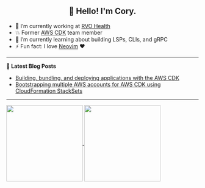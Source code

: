 <h2 align="center">👋 Hello! I'm Cory.</h2>

- 🔭 I’m currently working at [RVO Health](https://rvohealth.com/)
- 💥 Former [AWS CDK](https://github.com/aws/aws-cdk) team member
- 🌱 I’m currently learning about building LSPs, CLIs, and gRPC
- ⚡ Fun fact: I love [Neovim](https://github.com/neovim/neovim) ❤️

-------

**📝 Latest Blog Posts**

<!-- BLOG-POST-LIST:START -->
- [Building, bundling, and deploying applications with the AWS CDK](https://aws.amazon.com/blogs/devops/building-apps-with-aws-cdk/)
- [Bootstrapping multiple AWS accounts for AWS CDK using CloudFormation StackSets](https://aws.amazon.com/blogs/mt/bootstrapping-multiple-aws-accounts-for-aws-cdk-using-cloudformation-stacksets/)
<!-- BLOG-POST-LIST:END -->

-------
<!--
**corymhall/corymhall** is a ✨ _special_ ✨ repository because its `README.md` (this file) appears on your GitHub profile.

Here are some ideas to get you started:

🔭 I’m currently working at AWS on the [AWS CDK](https://github.com/aws/aws-cdk) team
- 🌱 I’m currently learning ...
- 👯 I’m looking to collaborate on ...
- 🤔 I’m looking for help with ...
- 💬 Ask me about ...
- 📫 How to reach me: ...
- 😄 Pronouns: ...
- ⚡ Fun fact: ...
-->
<a href="https://github.com/corymhall/corymhall">
  <img height=200 align="center" src="https://github-readme-stats-dun-one-61.vercel.app/api?username=corymhall&show_icons=true&theme=gotham&show=reviews" />
</a>
<a href="https://github.com/corymhall/corymhall">
  <img height=200 align="center" src="https://github-readme-stats-dun-one-61.vercel.app/api/top-langs?username=corymhall&layout=compact&theme=gotham&&size_weight=0.5&count_weight=0.5&hide=javascript" />
</a>
